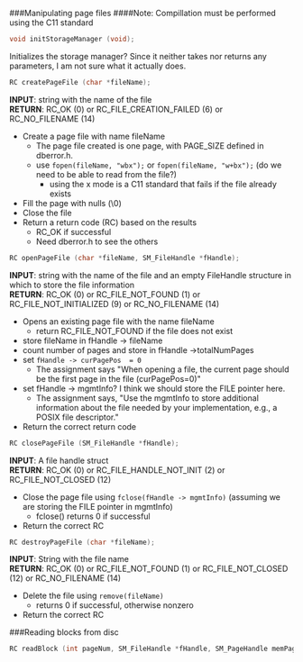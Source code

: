 ###Manipulating page files
####Note: Compillation must be performed using the C11 standard
```c
void initStorageManager (void);
```
Initializes the storage manager? Since it neither takes nor returns any parameters, I am not sure what it actually does.

```c
RC createPageFile (char *fileName);
```
**INPUT**: string with the name of the file  
**RETURN**: RC_OK (0) or RC_FILE_CREATION_FAILED (6) or RC_NO_FILENAME (14)
- Create a page file with name fileName  
	- The page file created is one page, with PAGE_SIZE defined in dberror.h.  
	- use `fopen(fileName, "wbx");` or `fopen(fileName, "w+bx");` (do we need to be able to read from the file?)  
		- using the x mode is a C11 standard that fails if the file already exists  
- Fill the page with nulls (\0)  
- Close the file  
- Return a return code (RC) based on the results  
	- RC_OK if successful  
	- Need dberror.h to see the others  

```c
RC openPageFile (char *fileName, SM_FileHandle *fHandle);
```
**INPUT**: string with the name of the file and an empty FileHandle structure in which to store the file information  
**RETURN**: RC_OK (0) or RC_FILE_NOT_FOUND (1) or RC_FILE_NOT_INITIALIZED (9) or RC_NO_FILENAME (14)
- Opens an existing page file with the name fileName  
	- return RC_FILE_NOT_FOUND if the file does not exist  
- store fileName in fHandle -> fileName  
- count number of pages and store in fHandle ->totalNumPages  
- set `fHandle -> curPagePos  = 0`  
	- The assignment says "When opening a file, the current page should be the first page in the file (curPagePos=0)"  
- set fHandle -> mgmtInfo? I think we should store the FILE pointer here.  
	- The assignment says, "Use the mgmtInfo to store additional information about the file needed by your implementation, e.g., a POSIX file descriptor."  
- Return the correct return code  

```c
RC closePageFile (SM_FileHandle *fHandle);
```
**INPUT**: A file handle struct  
**RETURN**: RC_OK (0) or RC_FILE_HANDLE_NOT_INIT (2) or RC_FILE_NOT_CLOSED (12)  
- Close the page file using `fclose(fHandle -> mgmtInfo)` (assuming we are storing the FILE pointer in mgmtInfo)  
	- fclose() returns 0 if successful  
- Return the correct RC  

```c
RC destroyPageFile (char *fileName);
```
**INPUT**: String with the file name  
**RETURN**: RC_OK (0) or RC_FILE_NOT_FOUND (1) or RC_FILE_NOT_CLOSED (12) or RC_NO_FILENAME (14)  
- Delete the file using `remove(fileName)`  
	- returns 0 if successful, otherwise nonzero
- Return the correct RC

###Reading blocks from disc
```c
RC readBlock (int pageNum, SM_FileHandle *fHandle, SM_PageHandle memPage);
```
